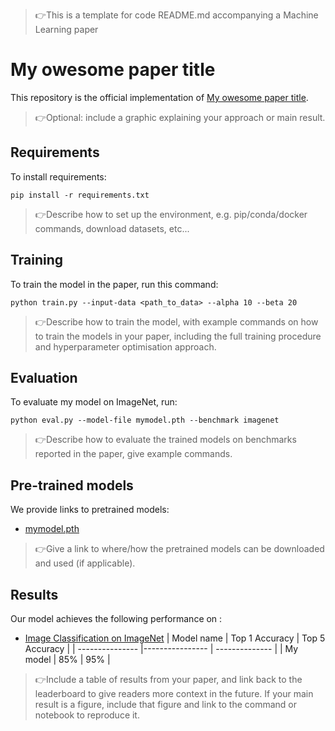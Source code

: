 > 👉This is a template for code README.md accompanying a Machine Learning paper

# My owesome paper title

This repository is the official implementation of [My owesome paper title](https://arxiv.org/abs/2030.12345). 

> 👉Optional: include a graphic explaining your approach or main result. 

## Requirements

To install requirements:

```
pip install -r requirements.txt
```

> 👉Describe how to set up the environment, e.g. pip/conda/docker commands, download datasets, etc...

## Training

To train the model in the paper, run this command:

```
python train.py --input-data <path_to_data> --alpha 10 --beta 20
```

> 👉Describe how to train the model, with example commands on how to train the models in your paper, including the full training procedure and hyperparameter optimisation approach.

## Evaluation

To evaluate my model on ImageNet, run:

```
python eval.py --model-file mymodel.pth --benchmark imagenet
```

> 👉Describe how to evaluate the trained models on benchmarks reported in the paper, give example commands. 

## Pre-trained models

We provide links to pretrained models:

- [mymodel.pth](https://drive.google.com/filehash)

> 👉Give a link to where/how the pretrained models can be downloaded and used (if applicable). 

## Results

Our model achieves the following performance on :

- [Image Classification on ImageNet](https://paperswithcode.com/sota/image-classification-on-imagenet)
| Model name      | Top 1 Accuracy  | Top 5 Accuracy |
| --------------- |---------------- | -------------- |
| My model        |     85%         |      95%       |

> 👉Include a table of results from your paper, and link back to the leaderboard to give readers more context in the future. If your main result is a figure, include that figure and link to the command or notebook to reproduce it. 



